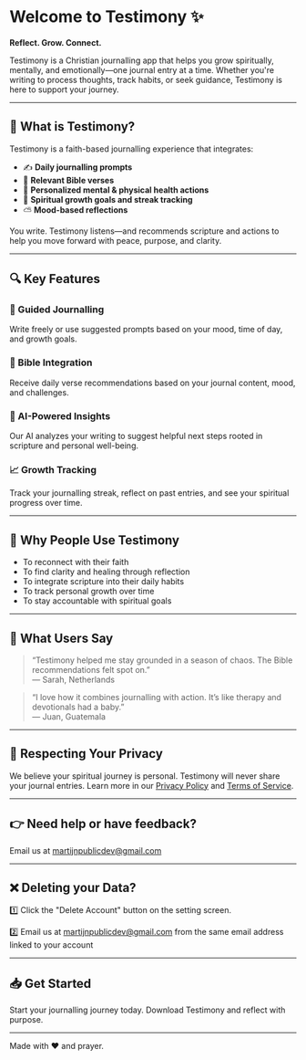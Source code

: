 # Welcome to Testimony ✨
**Reflect. Grow. Connect.**

Testimony is a Christian journalling app that helps you grow spiritually, mentally, and emotionally—one journal entry at a time. Whether you're writing to process thoughts, track habits, or seek guidance, Testimony is here to support your journey.

---

## 📖 What is Testimony?
Testimony is a faith-based journalling experience that integrates:

- ✍️ **Daily journalling prompts**
- 📜 **Relevant Bible verses**
- 🧠 **Personalized mental & physical health actions**
- 🎯 **Spiritual growth goals and streak tracking**
- ⛅ **Mood-based reflections**

You write. Testimony listens—and recommends scripture and actions to help you move forward with peace, purpose, and clarity.

---

## 🔍 Key Features

### 🧘 Guided Journalling
Write freely or use suggested prompts based on your mood, time of day, and growth goals.

### 📖 Bible Integration
Receive daily verse recommendations based on your journal content, mood, and challenges.

### 🧠 AI-Powered Insights
Our AI analyzes your writing to suggest helpful next steps rooted in scripture and personal well-being.

### 📈 Growth Tracking
Track your journalling streak, reflect on past entries, and see your spiritual progress over time.

---

## 🙌 Why People Use Testimony

- To reconnect with their faith
- To find clarity and healing through reflection
- To integrate scripture into their daily habits
- To track personal growth over time
- To stay accountable with spiritual goals

---

## 💬 What Users Say
> “Testimony helped me stay grounded in a season of chaos. The Bible recommendations felt spot on.”  
> — Sarah, Netherlands

> “I love how it combines journalling with action. It’s like therapy and devotionals had a baby.”  
> — Juan, Guatemala

---

## 🔐 Respecting Your Privacy
We believe your spiritual journey is personal. Testimony will never share your journal entries. Learn more in our [Privacy Policy](https://github.com/MartycFly321/-testimony-journal/blob/main/privacy-policy.md) and [Terms of Service](https://github.com/MartycFly321/-testimony-journal/blob/main/terms-of-service.md).

---

## 👉 Need help or have feedback?
Email us at [martijnpublicdev@gmail.com](mailto:martijnpublicdev@gmail.com)

---

## ❌ Deleting your Data?
1️⃣ Click the "Delete Account" button on the setting screen.

2️⃣ Email us at [martijnpublicdev@gmail.com](mailto:martijnpublicdev@gmail.com) from the same email address linked to your account 

---


## 📥 Get Started
Start your journalling journey today. Download Testimony and reflect with purpose.

---


Made with ❤️ and prayer.

